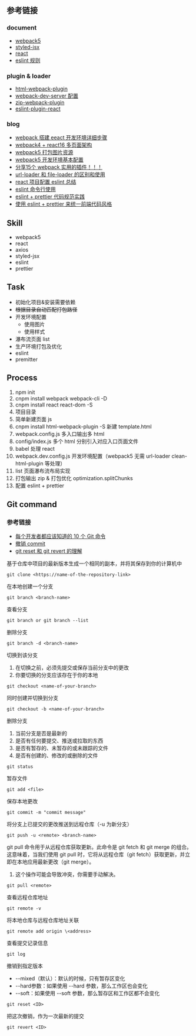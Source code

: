 ## 参考链接
  ### document
  - [webpack5](https://webpack.docschina.org/guides/)
  - [styled-jsx](https://github.com/vercel/styled-jsx)
  - [react](https://zh-hans.reactjs.org/docs/getting-started.html)
  - [eslint 规则](http://eslint.cn/docs/rules/)
  ### plugin & loader
  - [html-webpack-plugin](https://github.com/jantimon/html-webpack-plugin#configuration)
  - [webpack-dev-server 配置](https://webpack.js.org/configuration/dev-server/#devserveropen)
  - [zip-webpack-plugin](https://github.com/erikdesjardins/zip-webpack-plugin)
  - [eslint-plugin-react](https://github.com/yannickcr/eslint-plugin-react)
  ### blog
  - [webpack 搭建 eeact 开发环境详细步骤](https://www.cnblogs.com/xps-03/p/12421600.html)
  - [webpack4 + react16 多页面架构](https://www.cnblogs.com/leinov/p/9932443.html)
  - [webpack5 打包图片资源](https://www.jianshu.com/p/36e972b19b28)
  - [webpack5 开发环境基本配置](https://blog.csdn.net/zhangyang10d/article/details/115001520)
  - [分享15个 webpack 实用的插件！！！](https://juejin.cn/post/6944940506862485511)
  - [url-loader 和 file-loader 的区别和使用](https://blog.csdn.net/wu_xianqiang/article/details/104558773)
  - [react 项目配置 eslint 总结](https://zhuanlan.zhihu.com/p/84329603)
  - [eslint 命令行使用](https://www.jianshu.com/p/4133063d1785)
  - [eslint + prettier 代码规范实践](https://www.jianshu.com/p/dd07cca0a48e)
  - [使用 eslint + prettier 来统一前端代码风格](https://segmentfault.com/a/1190000015315545)

## Skill
  - webpack5
  - react
  - axios
  - styled-jsx
  - eslint
  - prettier

## Task
  - 初始化项目&安装需要依赖
  - ~~根据目录自动匹配打包路径~~
  - 开发环境配置
    - 使用图片
    - 使用样式
  - 瀑布流页面 list
  - 生产环境打包及优化
  - eslint
  - premitter

## Process
  1. npm init
  2. cnpm install webpack webpack-cli -D
  3. cnpm install react react-dom -S
  4. 项目目录
  5. 简单新建页面 js
  6. cnpm install html-webpack-plugin -S 新建 template.html
  7. webpack.config.js 多入口输出多 html
  8. config/index.js 多个 html 分别引入对应入口页面文件
  9. babel 处理 react
  10. webpack.dev.config.js 开发环境配置（webpack5 无需 url-loader clean-html-plugin 等处理）
  11. list 页面瀑布流布局实现
  12. 打包输出 zip & 打包优化 optimization.splitChunks
  13. 配置 eslint + prettier


## Git command
### 参考链接
  - [每个开发者都应该知道的 10 个 Git 命令](https://chinese.freecodecamp.org/news/10-important-git-commands-that-every-developer-should-know/)
  - [撤销 commit](https://www.cnblogs.com/lfxiao/p/9378763.html)
  - [git reset 和 git revert 的理解](https://vue3js.cn/interview/git/git%20reset_%20git%20revert.html#%E4%B8%80%E3%80%81%E6%98%AF%E4%BB%80%E4%B9%88)

  基于仓库中项目的最新版本生成一个相同的副本，并将其保存到你的计算机中 
  ``` 
  git clone <https://name-of-the-repository-link>
  ```
  在本地创建一个分支  
  ```
  git branch <branch-name>
  ```
  查看分支  
  ```
  git branch or git branch --list
  ```
  删除分支  
  ```
  git branch -d <branch-name>
  ```
  切换到该分支
   1. 在切换之前，必须先提交或保存当前分支中的更改
   2. 你要切换的分支应该存在于你的本地  
  ```
  git checkout <name-of-your-branch>
  ```
  同时创建并切换到分支  
  ```
  git checkout -b <name-of-your-branch>
  ```
  删除分支  
  1. 当前分支是否是最新的
  2. 是否有任何要提交、推送或拉取的东西
  3. 是否有暂存的、未暂存的或未跟踪的文件
  4. 是否有创建的、修改的或删除的文件
  ```
  git status
  ```
  暂存文件  
  ```
  git add <file>
  ```
  保存本地更改
  ```
  git commit -m "commit message"
  ```
  将分支上已提交的更改推送到远程仓库（-u 为新分支）
  ``` 
  git push -u <remote> <branch-name>
  ```
  git pull 命令用于从远程仓库获取更新。此命令是 git fetch 和 git merge 的组合。这意味着，当我们使用 git pull 时，它将从远程仓库（git fetch）获取更新，并立即在本地应用最新更改（git merge）。
  1. 这个操作可能会导致冲突，你需要手动解决。
  ```
  git pull <remote>
  ```
  查看远程仓库地址
  ```
  git remote -v
  ```
  将本地仓库与远程仓库地址关联
  ```
  git remote add origin \<address>
  ```
  查看提交记录信息
  ```
  git log
  ```
  撤销到指定版本
  - --mixed（默认）：默认的时候，只有暂存区变化
  - --hard参数：如果使用 --hard 参数，那么工作区也会变化
  - --soft：如果使用 --soft 参数，那么暂存区和工作区都不会变化
  ```
  git reset <ID>
  ```
  把这次撤销，作为一次最新的提交
  ```
  git revert <ID>
  ```